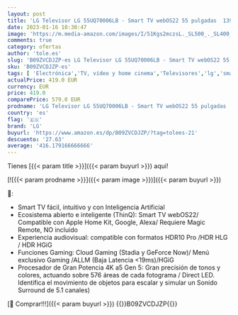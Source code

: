 ```yaml
---
layout: post
title: 'LG Televisor LG 55UQ70006LB - Smart TV webOS22 55 pulgadas  139 cm  4K UHD  Procesador de Gran Potencia 4K a5 Gen 5  compatible con formatos HDR 10  HLG y HGiG'
date: 2023-01-16 10:30:47
image: 'https://m.media-amazon.com/images/I/51Kgs2mczsL._SL500_._SL400_.jpg'
comments: true
category: ofertas
author: 'tole.es'
slug: 'B09ZVCDJZP-es LG Televisor LG 55UQ70006LB - Smart TV webOS22 55 pulgadas...'
sku: 'B09ZVCDJZP-es'
tags: [ 'Electrónica','TV, vídeo y home cinema','Televisores','lg','smart','televisor','tv','🇪🇸', ]
actualPrice: 419.0 EUR
currency: EUR
price: 419.0
comparePrice: 579.0 EUR
prodname: 'LG Televisor LG 55UQ70006LB - Smart TV webOS22 55 pulgadas  139 cm  4K UHD  Procesador de Gran Potencia 4K a5 Gen 5  compatible con formatos HDR 10  HLG y HGiG'
country: 'es'
flag: '🇪🇸'
brand: 'LG'
buyurl: 'https://www.amazon.es/dp/B09ZVCDJZP/?tag=tolees-21'
descuento: '27.63'
average: '416.179166666666'
---
```


Tienes [{{< param title >}}]({{< param buyurl >}}) aqui!

[![{{< param prodname >}}]({{< param image >}})]({{< param buyurl >}})

🔎:

- Smart TV fácil, intuitivo y con Inteligencia Artificial
- Ecosistema abierto e inteligente (ThinQ): Smart TV webOS22/ Compatible con Apple Home Kit, Google, Alexa/ Requiere Magic Remote, NO incluido
- Experiencia audiovisual: compatible con formatos HDR10 Pro /HDR HLG / HDR HGiG
- Funciones Gaming: Cloud Gaming (Stadia y GeForce Now)/ Menú exclusivo Gaming /ALLM (Baja Latencia <19ms)/HGiG
- Procesador de Gran Potencia 4K a5 Gen 5: Gran precisión de tonos y colores, actuando sobre 576 áreas de cada fotograma / Direct LED. Identifica el movimiento de objetos para escalar y simular un Sonido Surround de 5.1 canales)

[🛒 Comprar!!!]({{< param buyurl >}})
{{<world>}}B09ZVCDJZP{{</world>}}
